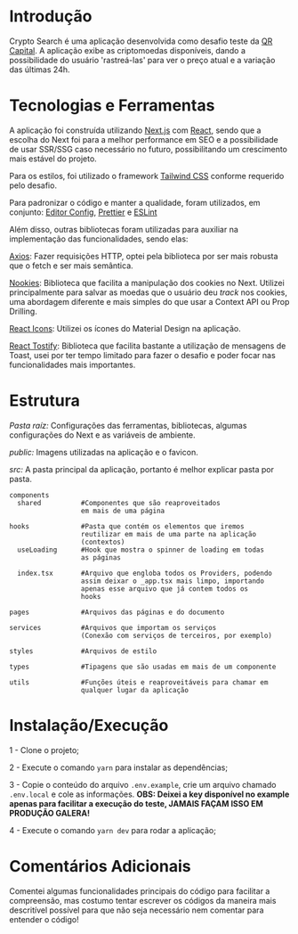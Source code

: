 # Introdução

Crypto Search é uma aplicação desenvolvida como desafio teste da [QR Capital](https://www.qr.capital/pt/). A aplicação
exibe as criptomoedas disponíveis, dando a possibilidade do usuário 'rastreá-las' para ver o preço atual e a variação das
últimas 24h.

# Tecnologias e Ferramentas

A aplicação foi construída utilizando [Next.js](https://nextjs.org/docs/getting-started) com [React](https://pt-br.reactjs.org/), sendo que a escolha do Next foi para a melhor performance em SEO e a possibilidade de usar SSR/SSG caso necessário no futuro, possibilitando um crescimento mais estável do projeto.

Para os estilos, foi utilizado o framework [Tailwind CSS](https://tailwindcss.com/) conforme requerido pelo desafio.

Para padronizar o código e manter a qualidade, foram utilizados, em conjunto: [Editor Config](https://editorconfig.org/), [Prettier](https://prettier.io/) e [ESLint](https://eslint.org/)

Além disso, outras bibliotecas foram utilizadas para auxiliar na implementação das funcionalidades, sendo elas:

[Axios](https://github.com/axios/axios): Fazer requisições HTTP, optei pela biblioteca por ser mais robusta que o fetch e ser mais semântica.

[Nookies](https://github.com/maticzav/nookies): Biblioteca que facilita a manipulação dos cookies no Next. Utilizei principalmente para salvar as moedas que o usuário deu *track* nos cookies, uma abordagem diferente e mais simples do que usar a Context API ou Prop Drilling.

[React Icons](https://react-icons.github.io/react-icons/): Utilizei os ícones do Material Design na aplicação.

[React Tostify](https://fkhadra.github.io/react-toastify/introduction): Biblioteca que facilita bastante a utilização de mensagens de Toast, usei por ter tempo limitado para fazer o desafio e poder focar nas funcionalidades mais importantes.

# Estrutura

*Pasta raíz:* Configurações das ferramentas, bibliotecas, algumas configurações do Next e as variáveis de ambiente.

*public:* Imagens utilizadas na aplicação e o favicon.

*src:* A pasta principal da aplicação, portanto é melhor explicar pasta por pasta.

```
components
  shared          #Componentes que são reaproveitados
                  em mais de uma página

hooks             #Pasta que contém os elementos que iremos
                  reutilizar em mais de uma parte na aplicação
                  (contextos)
  useLoading      #Hook que mostra o spinner de loading em todas
                  as páginas

  index.tsx       #Arquivo que engloba todos os Providers, podendo
                  assim deixar o _app.tsx mais limpo, importando
                  apenas esse arquivo que já contem todos os
                  hooks

pages             #Arquivos das páginas e do documento

services          #Arquivos que importam os serviços
                  (Conexão com serviços de terceiros, por exemplo)

styles            #Arquivos de estilo

types             #Tipagens que são usadas em mais de um componente

utils             #Funções úteis e reaproveitáveis para chamar em
                  qualquer lugar da aplicação
```

# Instalação/Execução

1 - Clone o projeto;

2 - Execute o comando ```yarn``` para instalar as dependências;

3 - Copie o conteúdo do arquivo ```.env.example```, crie um arquivo chamado ```.env.local``` e cole as informações.
**OBS: Deixei a key disponível no example apenas para facilitar a execução do teste, JAMAIS FAÇAM ISSO EM PRODUÇÃO GALERA!**

4 - Execute o comando ```yarn dev``` para rodar a aplicação;

# Comentários Adicionais

Comentei algumas funcionalidades principais do código para facilitar a compreensão, mas costumo tentar escrever os códigos da maneira mais descritível possível para que não seja necessário nem comentar para entender o código!
